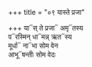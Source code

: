 +++
title = "०९ यास्ते प्रजा"

+++
या᳓स् ते प्रजा᳓ अमृ᳓तस्य  
प᳓रस्मिन् धा᳓मन्न् ऋत᳓स्य  
मूर्धा᳓ ना᳓भा सोम वेन  
आभू᳓षन्तीः सोम वेदः
